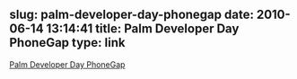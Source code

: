 slug: palm-developer-day-phonegap
date: 2010-06-14 13:14:41
title: Palm Developer Day PhoneGap
type: link
---

[Palm Developer Day PhoneGap](http://www.slideshare.net/brianleroux/palm-developer-day-phonegap)
